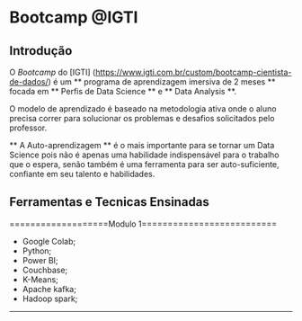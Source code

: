 # Bootcamp @IGTI

## Introdução

O _Bootcamp_ do [IGTI] (https://www.igti.com.br/custom/bootcamp-cientista-de-dados/) é um ** programa de aprendizagem imersiva de 2 meses ** focada em ** Perfis de Data Science ** e ** Data Analysis **.

O modelo de aprendizado é baseado na metodologia ativa onde o aluno precisa correr para solucionar os problemas e desafios solicitados pelo professor.

** A Auto-aprendizagem ** é o mais importante para se tornar um Data Science pois não é apenas uma habilidade indispensável para o trabalho que o espera, senão também é uma ferramenta para ser auto-suficiente, confiante em seu talento e habilidades.

## Ferramentas e Tecnicas Ensinadas
===================Modulo 1==========================
* Google Colab;
* Python;
* Power BI;
* Couchbase;
* K-Means;
* Apache kafka;
* Hadoop spark;
_____________________________________________________
